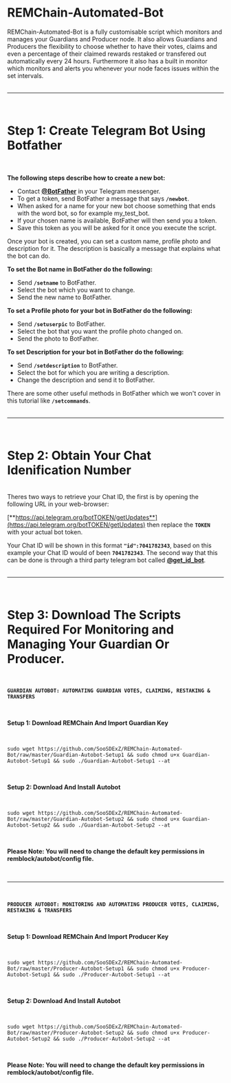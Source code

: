 # REMChain-Automated-Bot

REMChain-Automated-Bot is a fully customisable script which monitors and manages your Guardians and Producer node. It also allows Guardians and Producers the flexibility to choose whether to have their votes, claims and even a percentage of their claimed rewards restaked or transfered out automatically every 24 hours. Furthermore it also has a built in monitor which monitors and alerts you whenever your node faces issues within the set intervals.<br>
<br>

***
<br>

# Step 1: Create Telegram Bot Using Botfather
<br>

**The following steps describe how to create a new bot:**

* Contact [**@BotFather**](https://telegram.me/BotFather) in your Telegram messenger.
* To get a token, send BotFather a message that says **`/newbot`**.
* When asked for a name for your new bot choose something that ends with the word bot, so for example my_test_bot.
* If your chosen name is available, BotFather will then send you a token.
* Save this token as you will be asked for it once you execute the script.

Once your bot is created, you can set a custom name, profile photo and description for it. The description is basically a message that explains what the bot can do.

**To set the Bot name in BotFather do the following:**

* Send **`/setname`** to BotFather.
* Select the bot which you want to change.
* Send the new name to BotFather.

**To set a Profile photo for your bot in BotFather do the following:**

* Send **`/setuserpic`** to BotFather.
* Select the bot that you want the profile photo changed on.
* Send the photo to BotFather.

**To set Description for your bot in BotFather do the following:**

* Send **`/setdescription`** to BotFather.
* Select the bot for which you are writing a description.
* Change the description and send it to BotFather.

There are some other useful methods in BotFather which we won't cover in this tutorial like **`/setcommands`**.
<br>
<br>

***
<br>

# Step 2: Obtain Your Chat Idenification Number
<br>
Theres two ways to retrieve your Chat ID, the first is by opening the following URL in your web-browser: 

[**https://api.telegram.org/botTOKEN/getUpdates**](https://api.telegram.org/botTOKEN/getUpdates) then replace the **`TOKEN`** with your actual bot token.

Your Chat ID will be shown in this format **`"id":7041782343`**, based on this example your Chat ID would of been **`7041782343`**. The second way that this can be done is through a third party telegram bot called [**@get_id_bot**](https://telegram.me/get_id_bot).
<br>
<br>

***

<br>

# Step 3: Download The Scripts Required For Monitoring and Managing Your Guardian Or Producer.

<br>

**`GUARDIAN AUTOBOT: AUTOMATING GUARDIAN VOTES, CLAIMING, RESTAKING & TRANSFERS`**

<br>

**Setup 1: Download REMChain And Import Guardian Key**

<br>

```
sudo wget https://github.com/SooSDExZ/REMChain-Automated-Bot/raw/master/Guardian-Autobot-Setup1 && sudo chmod u+x Guardian-Autobot-Setup1 && sudo ./Guardian-Autobot-Setup1 --at
```
<br>
  
**Setup 2: Download And Install Autobot**

<br>

```
sudo wget https://github.com/SooSDExZ/REMChain-Automated-Bot/raw/master/Guardian-Autobot-Setup2 && sudo chmod u+x Guardian-Autobot-Setup2 && sudo ./Guardian-Autobot-Setup2 --at
```
<br>

**Please Note: You will need to change the default key permissions in remblock/autobot/config file.**

<br>

***

<br>

**`PRODUCER AUTOBOT: MONITORING AND AUTOMATING PRODUCER VOTES, CLAIMING, RESTAKING & TRANSFERS`**

<br>

**Setup 1: Download REMChain And Import Producer Key**

<br>

```
sudo wget https://github.com/SooSDExZ/REMChain-Automated-Bot/raw/master/Producer-Autobot-Setup1 && sudo chmod u+x Producer-Autobot-Setup1 && sudo ./Producer-Autobot-Setup1 --at
```

<br>
  
**Setup 2: Download And Install Autobot**

<br>

```
sudo wget https://github.com/SooSDExZ/REMChain-Automated-Bot/raw/master/Producer-Autobot-Setup2 && sudo chmod u+x Producer-Autobot-Setup2 && sudo ./Producer-Autobot-Setup2 --at
```
<br>

**Please Note: You will need to change the default key permissions in remblock/autobot/config file.**
<br>
